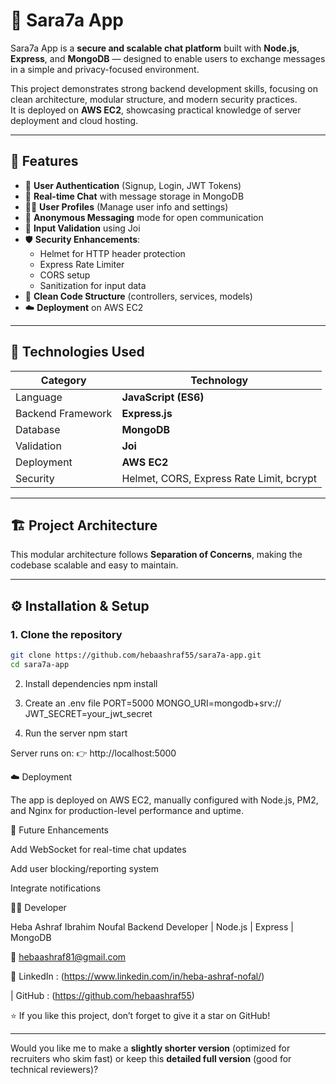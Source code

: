 # 💬 Sara7a App

Sara7a App is a **secure and scalable chat platform** built with **Node.js**, **Express**, and **MongoDB** — designed to enable users to exchange messages in a simple and privacy-focused environment.

This project demonstrates strong backend development skills, focusing on clean architecture, modular structure, and modern security practices.  
It is deployed on **AWS EC2**, showcasing practical knowledge of server deployment and cloud hosting.

---

## 🚀 Features

- 🔐 **User Authentication** (Signup, Login, JWT Tokens)
- 💬 **Real-time Chat** with message storage in MongoDB
- 🧑‍💻 **User Profiles** (Manage user info and settings)
- 📨 **Anonymous Messaging** mode for open communication
- 🧩 **Input Validation** using Joi
- 🛡️ **Security Enhancements**:
  - Helmet for HTTP header protection  
  - Express Rate Limiter  
  - CORS setup  
  - Sanitization for input data
- 📁 **Clean Code Structure** (controllers, services, models)
- ☁️ **Deployment** on AWS EC2

---

## 🧠 Technologies Used

| Category | Technology |
|-----------|-------------|
| Language | **JavaScript (ES6)** |
| Backend Framework | **Express.js** |
| Database | **MongoDB** |
| Validation | **Joi** |
| Deployment | **AWS EC2** |
| Security | Helmet, CORS, Express Rate Limit, bcrypt |

---

## 🏗️ Project Architecture


This modular architecture follows **Separation of Concerns**, making the codebase scalable and easy to maintain.

---

## ⚙️ Installation & Setup

### 1. Clone the repository
```bash
git clone https://github.com/hebaashraf55/sara7a-app.git
cd sara7a-app
```
2. Install dependencies
npm install

4. Create an .env file
PORT=5000
MONGO_URI=mongodb+srv://<your-cluster>
JWT_SECRET=your_jwt_secret

4. Run the server
npm start

Server runs on:
👉 http://localhost:5000

☁️ Deployment

The app is deployed on AWS EC2, manually configured with Node.js, PM2, and Nginx for production-level performance and uptime.

🧰 Future Enhancements

Add WebSocket for real-time chat updates

Add user blocking/reporting system

Integrate notifications


👩‍💻 Developer

Heba Ashraf Ibrahim Noufal
Backend Developer | Node.js | Express | MongoDB

📧 hebaashraf81@gmail.com

🔗 LinkedIn : (https://www.linkedin.com/in/heba-ashraf-nofal/)

 | GitHub : (https://github.com/hebaashraf55)
 
 ⭐ If you like this project, don’t forget to give it a star on GitHub!

 
---

Would you like me to make a **slightly shorter version** (optimized for recruiters who skim fast) or keep this **detailed full version** (good for technical reviewers)?

 
